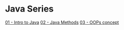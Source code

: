 # Java Series

[01 - Intro to Java](./01_Intro_Java.md)
[02 - Java Methods](./02_Java_Methods.md)
[03 - OOPs concept](./03_OOPs.md)
 
